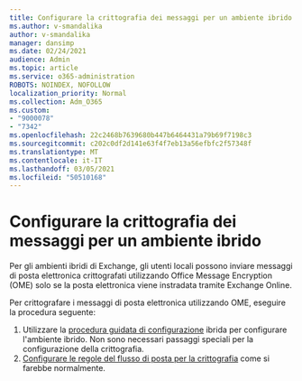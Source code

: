 ```yaml
---
title: Configurare la crittografia dei messaggi per un ambiente ibrido
ms.author: v-smandalika
author: v-smandalika
manager: dansimp
ms.date: 02/24/2021
audience: Admin
ms.topic: article
ms.service: o365-administration
ROBOTS: NOINDEX, NOFOLLOW
localization_priority: Normal
ms.collection: Adm_O365
ms.custom:
- "9000078"
- "7342"
ms.openlocfilehash: 22c2468b7639680b447b6464431a79b69f7198c3
ms.sourcegitcommit: c202c0df2d141e63f4f7eb13a56efbfc2f57348f
ms.translationtype: MT
ms.contentlocale: it-IT
ms.lasthandoff: 03/05/2021
ms.locfileid: "50510168"
---
```

# <a name="configure-message-encryption-for-a-hybrid-environment"></a>Configurare la crittografia dei messaggi per un ambiente ibrido

Per gli ambienti ibridi di Exchange, gli utenti locali possono inviare messaggi di posta elettronica crittografati utilizzando Office Message Encryption (OME) solo se la posta elettronica viene instradata tramite Exchange Online.

Per crittografare i messaggi di posta elettronica utilizzando OME, eseguire la procedura seguente:

1. Utilizzare la [procedura guidata di configurazione](https://docs.microsoft.com/Exchange/hybrid-configuration-wizard) ibrida per configurare l'ambiente ibrido. Non sono necessari passaggi speciali per la configurazione della crittografia.
2. [Configurare le regole del flusso di posta per la crittografia](https://docs.microsoft.com/microsoft-365/compliance/define-mail-flow-rules-to-encrypt-email) come si farebbe normalmente.


